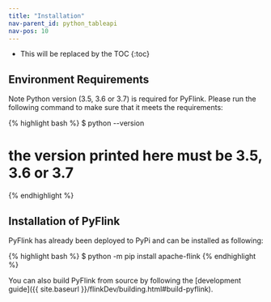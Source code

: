 ```yaml
---
title: "Installation"
nav-parent_id: python_tableapi
nav-pos: 10
---
```

<!--
Licensed to the Apache Software Foundation (ASF) under one
or more contributor license agreements.  See the NOTICE file
distributed with this work for additional information
regarding copyright ownership.  The ASF licenses this file
to you under the Apache License, Version 2.0 (the
"License"); you may not use this file except in compliance
with the License.  You may obtain a copy of the License at

  http://www.apache.org/licenses/LICENSE-2.0

Unless required by applicable law or agreed to in writing,
software distributed under the License is distributed on an
"AS IS" BASIS, WITHOUT WARRANTIES OR CONDITIONS OF ANY
KIND, either express or implied.  See the License for the
specific language governing permissions and limitations
under the License.
-->

* This will be replaced by the TOC
{:toc}

## Environment Requirements
<span class="label label-info">Note</span> Python version (3.5, 3.6 or 3.7) is required for PyFlink. Please run the following command to make sure that it meets the requirements:

{% highlight bash %}
$ python --version
# the version printed here must be 3.5, 3.6 or 3.7
{% endhighlight %}

## Installation of PyFlink

PyFlink has already been deployed to PyPi and can be installed as following:

{% highlight bash %}
$ python -m pip install apache-flink
{% endhighlight %}

You can also build PyFlink from source by following the [development guide]({{ site.baseurl }}/flinkDev/building.html#build-pyflink).
